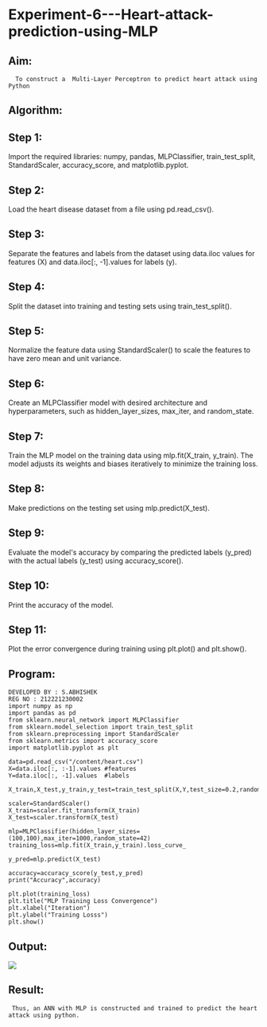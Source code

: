 # Experiment-6---Heart-attack-prediction-using-MLP
## Aim:
      To construct a  Multi-Layer Perceptron to predict heart attack using Python
## Algorithm:

## Step 1:
Import the required libraries: numpy, pandas, MLPClassifier, train_test_split, StandardScaler, accuracy_score, and matplotlib.pyplot.
## Step 2:
Load the heart disease dataset from a file using pd.read_csv().
## Step 3:
Separate the features and labels from the dataset using data.iloc values for features (X) and data.iloc[:, -1].values for labels (y).
## Step 4:
Split the dataset into training and testing sets using train_test_split().
## Step 5:
Normalize the feature data using StandardScaler() to scale the features to have zero mean and unit variance.
## Step 6:
Create an MLPClassifier model with desired architecture and hyperparameters, such as hidden_layer_sizes, max_iter, and random_state.
## Step 7:
Train the MLP model on the training data using mlp.fit(X_train, y_train). The model adjusts its weights and biases iteratively to minimize the training loss.
## Step 8:
Make predictions on the testing set using mlp.predict(X_test).
## Step 9:
Evaluate the model's accuracy by comparing the predicted labels (y_pred) with the actual labels (y_test) using accuracy_score().
## Step 10:
Print the accuracy of the model.
## Step 11:
Plot the error convergence during training using plt.plot() and plt.show().

## Program:
```
DEVELOPED BY : S.ABHISHEK
REG NO : 212221230002
import numpy as np
import pandas as pd 
from sklearn.neural_network import MLPClassifier 
from sklearn.model_selection import train_test_split
from sklearn.preprocessing import StandardScaler 
from sklearn.metrics import accuracy_score
import matplotlib.pyplot as plt

data=pd.read_csv("/content/heart.csv")
X=data.iloc[:, :-1].values #features 
Y=data.iloc[:, -1].values  #labels 

X_train,X_test,y_train,y_test=train_test_split(X,Y,test_size=0.2,random_state=42)

scaler=StandardScaler()
X_train=scaler.fit_transform(X_train)
X_test=scaler.transform(X_test)

mlp=MLPClassifier(hidden_layer_sizes=(100,100),max_iter=1000,random_state=42)
training_loss=mlp.fit(X_train,y_train).loss_curve_

y_pred=mlp.predict(X_test)

accuracy=accuracy_score(y_test,y_pred)
print("Accuracy",accuracy)

plt.plot(training_loss)
plt.title("MLP Training Loss Convergence")
plt.xlabel("Iteration")
plt.ylabel("Training Losss")
plt.show()
```

## Output:
[![](./o1.png)](https://github.com/pavizhi/Experiment-6---Heart-attack-prediction-using-MLP/blob/main/o1.png)
## Result:
     Thus, an ANN with MLP is constructed and trained to predict the heart attack using python.
     
